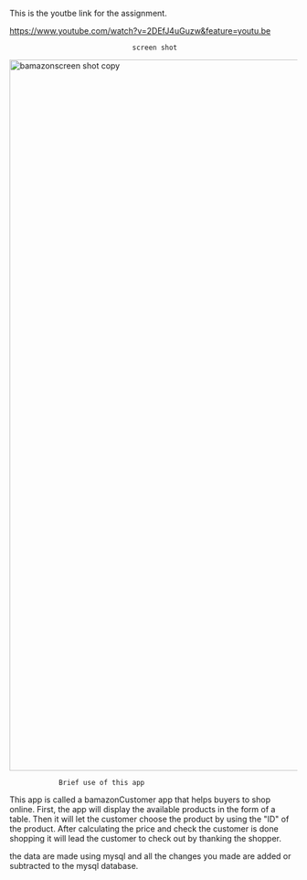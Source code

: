  This is  the youtbe link for the assignment.
                    
https://www.youtube.com/watch?v=2DEfJ4uGuzw&feature=youtu.be

                                  screen shot

<img width="1245" alt="bamazonscreen shot copy" src="https://user-images.githubusercontent.com/24379110/29001129-4c9f5de8-7a3d-11e7-83ff-9c67a6a02f2a.png">

                Brief use of this app
                
This app is called a bamazonCustomer app that helps buyers to shop online. 
First, the app will display the available products in the form of a table. Then it will let the customer choose the product by using
the "ID" of the product. After calculating the price and check the customer is done shopping it will lead the customer to check out by thanking the shopper.

the data are made using mysql and all the changes you made are added or subtracted to the mysql database.



 




